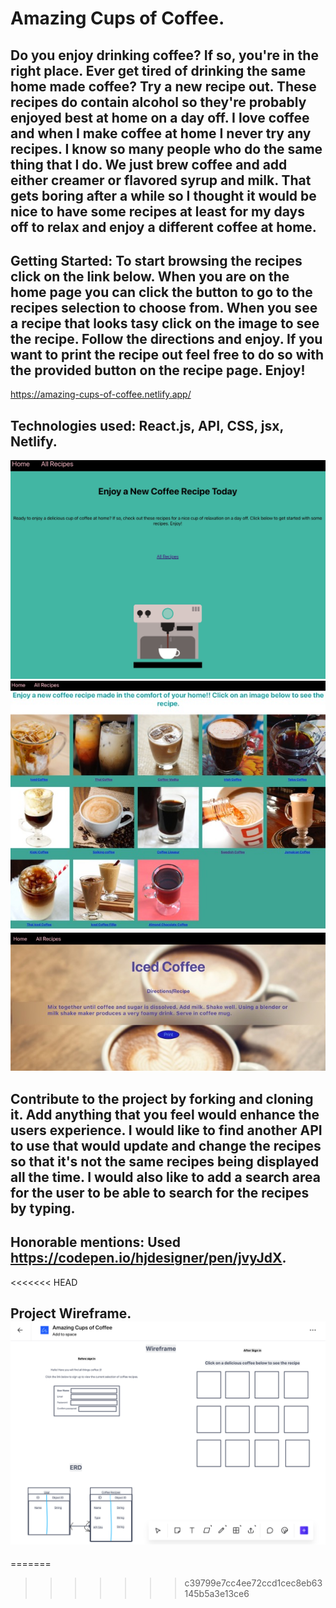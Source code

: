 # Amazing Cups of Coffee.

## Do you enjoy drinking coffee? If so, you're in the right place. Ever get tired of drinking the same home made coffee? Try a new recipe out. These recipes do contain alcohol so they're probably enjoyed best at home on a day off. I love coffee and when I make coffee at home I never try any recipes. I know so many people who do the same thing that I do. We just brew coffee and add either creamer or flavored syrup and milk. That gets boring after a while so I thought it would be nice to have some recipes at least for my days off to relax and enjoy a different coffee at home. 


## Getting Started: To start browsing the recipes click on the link below. When you are on the home page you can click the button to go to the recipes selection to choose from. When you see a recipe that looks tasy click on the image to see the recipe. Follow the directions and enjoy. If you want to print the recipe out feel free to do so with the provided button on the recipe page. Enjoy! 


https://amazing-cups-of-coffee.netlify.app/


## Technologies used: React.js, API, CSS, jsx, Netlify.

![WireFrameHome](/src/imgs/Home.jpeg)
![WireFramerecipeChoices](/src/imgs/recipeChoices.jpeg)
![WireFramerecipe](/src/imgs/recipe.jpeg)

## Contribute to the project by forking and cloning it. Add anything that you feel would enhance the users experience. I would like to find another API to use that would update and change the recipes so that it's not the same recipes being displayed all the time. I would also like to add a search area for the user to be able to search for the recipes by typing.

## Honorable mentions: Used https://codepen.io/hjdesigner/pen/jvyJdX.
<<<<<<< HEAD

## Project Wireframe. ![Project Wireframe](src/imgs/wireframe.png)
=======
>>>>>>> c39799e7cc4ee72ccd1cec8eb63145b5a3e13ce6
